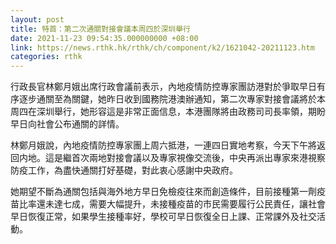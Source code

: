 ```yaml
---
layout: post
title: 特首：第二次通關對接會議本周四於深圳舉行
date: 2021-11-23 09:54:35.000000000 +08:00
link: https://news.rthk.hk/rthk/ch/component/k2/1621042-20211123.htm
categories: rthk
---
```


行政長官林鄭月娥出席行政會議前表示，內地疫情防控專家團訪港對於爭取早日有序逐步通關至為關鍵，她昨日收到國務院港澳辦通知，第二次專家對接會議將於本周四在深圳舉行，她形容這是非常正面信息，本港團隊將由政務司司長率領，期盼早日向社會公布通關的詳情。

林鄭月娥說，內地疫情防控專家團上周六抵港，一連四日實地考察，今天下午將返回内地。這是繼首次兩地對接會議以及專家視像交流後，中央再派出專家來港視察防疫工作，為盡快通關打好基礎，對此衷心感謝中央政府。

她期望不斷為通關包括與海外地方早日免檢疫往來而創造條件，目前接種第一劑疫苗比率還未達七成，需要大幅提升，未接種疫苗的市民需要履行公民責任，讓社會早日恢復正常，如果學生接種率好，學校可早日恢復全日上課、正常課外及社交活動。
